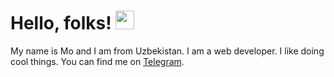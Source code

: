 # Hello, folks! <img src="https://raw.githubusercontent.com/MartinHeinz/MartinHeinz/master/wave.gif" width="30px">
<p>My name is Mo and I am from Uzbekistan. I am a web developer. I like doing cool things. You can find me on <a href='http://t.me/mo_dev'>Telegram</a>.</p>

